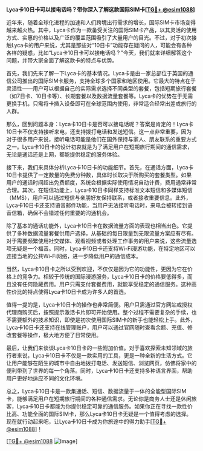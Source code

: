 **Lyca卡10日卡可以接电话吗？带你深入了解这款国际SIM卡[[TG💪+ @esim1088](https://t.me/s/esim1088)]**

近年来，随着全球化进程的加速和人们跨境出行需求的增长，国际SIM卡市场变得越来越火热。其中，Lyca卡作为一款备受关注的国际SIM卡产品，以其灵活的使用方式、实惠的价格以及广泛的覆盖范围吸引了大量用户的目光。不过，对于初次接触Lyca卡的用户来说，尤其是那些对“10日卡”功能存在疑问的人，可能会有各种各样的疑惑，比如“Lyca卡10日卡可以接电话吗？”今天，我们就来详细解答这个问题，并带大家全面了解这款卡的特点与优势。

首先，我们先来了解一下Lyca卡的基本情况。Lyca卡是由一家总部位于英国的通信公司推出的国际SIM卡服务，支持全球多个国家和地区使用。它最大的特点在于灵活性——用户可以根据自己的实际需求选择不同类型的套餐，包括短期旅行套餐（如7日卡、10日卡等）、长期套餐以及数据流量套餐等。Lyca卡的优势在于无需更换手机，只需将卡插入设备即可在全球范围内使用，非常适合经常出差或旅行的人群。

那么，回到问题本身：Lyca卡10日卡是否可以接电话呢？答案是肯定的！Lyca卡10日卡不仅支持接听来电，还支持拨打电话和发送短信。这一点非常重要，因为对于很多用户来说，接听电话可能是他们在国外保持与家人、朋友联系的重要方式之一。Lyca卡10日卡的设计初衷就是为了满足用户在短期旅行期间的通信需求，无论是通话还是上网，都能提供稳定的服务体验。

接下来，我们来具体分析Lyca卡10日卡的功能细节。首先，在通话方面，Lyca卡10日卡提供了一定数量的免费分钟数，具体时长取决于所购买的套餐类型。如果用户的通话时间超出免费额度，系统会根据实际使用情况自动计费，费用通常非常合理。其次，在短信功能上，Lyca卡10日卡同样支持标准文本短信和多媒体短信（MMS），用户可以通过短信与亲朋好友保持联系，或者接收重要信息。此外，Lyca卡10日卡还支持语音邮件功能，当用户无法接听电话时，来电会被转接到语音信箱，确保不会错过任何重要的沟通机会。

除了基本的通话功能外，Lyca卡10日卡在数据流量方面的表现也相当出色。它提供了多种数据流量套餐供用户选择，从基础的每日限量到无限流量方案应有尽有。对于需要频繁使用社交媒体、观看视频或者处理工作事务的用户来说，这些流量选项无疑是一个福音。同时，Lyca卡10日卡还支持Wi-Fi漫游功能，在特定地区可以连接当地的公共Wi-Fi网络，进一步降低用户的通信成本。

当然，Lyca卡10日卡之所以受到欢迎，不仅仅是因为它的功能性，更因为它在价格上的竞争力。相较于传统的国际漫游服务，Lyca卡10日卡的价格要低得多，而且没有任何隐藏费用。用户只需支付套餐费用，就能享受稳定的通信服务。这种高性价比的特点使得Lyca卡10日卡成为许多人的首选。

值得一提的是，Lyca卡10日卡的操作也非常简便。用户只需通过官方网站或授权代理商购买后，按照提示激活卡片即可开始使用。整个过程不需要复杂的手续，也不需要额外的技术知识，即使是初次使用国际SIM卡的新手也能轻松上手。此外，Lyca卡10日卡还支持在线管理账户，用户可以通过官网随时查看余额、充值、修改套餐等操作，极大地方便了日常使用。

最后，让我们来谈谈Lyca卡10日卡的一些附加价值。对于喜欢探索未知领域的旅行者来说，Lyca卡10日卡不仅是一款实用的工具，更是一种全新的生活方式。它让用户能够在陌生的城市中自由地拨打电话、发送短信、浏览网页，仿佛将家中的便利带到了世界的每一个角落。同时，Lyca卡10日卡还支持多种语言界面，帮助用户更好地适应不同的文化环境。

总之，Lyca卡10日卡是一款集通话、短信、数据流量于一体的全能型国际SIM卡，能够满足用户在短期旅行期间的各种通信需求。无论你是商务人士还是休闲旅客，Lyca卡10日卡都能为你提供稳定可靠的通信服务。如果你正在寻找一款性价比高、功能全面的国际SIM卡，那么Lyca卡10日卡无疑是一个值得考虑的选择。现在就行动起来吧，让Lyca卡10日卡成为你旅途中的得力助手[[TG💪+ @esim1088](https://t.me/s/esim1088)]！

[[TG💪+ @esim1088](https://t.me/s/esim1088) ![Image](https://i.postimg.cc/4NQfJmqS/Snipaste-2025-05-13-00-14-12.png)]